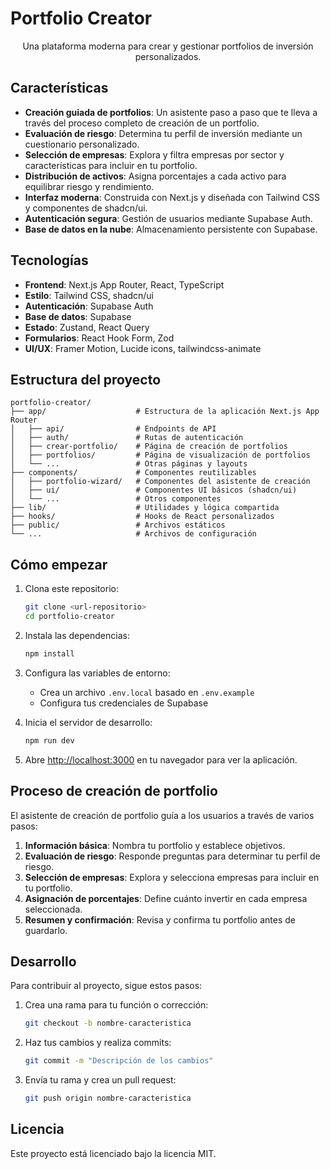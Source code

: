 # Portfolio Creator

<p align="center">
  Una plataforma moderna para crear y gestionar portfolios de inversión personalizados.
</p>

## Características

- **Creación guiada de portfolios**: Un asistente paso a paso que te lleva a través del proceso completo de creación de un portfolio.
- **Evaluación de riesgo**: Determina tu perfil de inversión mediante un cuestionario personalizado.
- **Selección de empresas**: Explora y filtra empresas por sector y características para incluir en tu portfolio.
- **Distribución de activos**: Asigna porcentajes a cada activo para equilibrar riesgo y rendimiento.
- **Interfaz moderna**: Construida con Next.js y diseñada con Tailwind CSS y componentes de shadcn/ui.
- **Autenticación segura**: Gestión de usuarios mediante Supabase Auth.
- **Base de datos en la nube**: Almacenamiento persistente con Supabase.

## Tecnologías

- **Frontend**: Next.js App Router, React, TypeScript
- **Estilo**: Tailwind CSS, shadcn/ui
- **Autenticación**: Supabase Auth
- **Base de datos**: Supabase
- **Estado**: Zustand, React Query
- **Formularios**: React Hook Form, Zod
- **UI/UX**: Framer Motion, Lucide icons, tailwindcss-animate

## Estructura del proyecto

```
portfolio-creator/
├── app/                    # Estructura de la aplicación Next.js App Router
│   ├── api/                # Endpoints de API
│   ├── auth/               # Rutas de autenticación
│   ├── crear-portfolio/    # Página de creación de portfolios
│   ├── portfolios/         # Página de visualización de portfolios
│   └── ...                 # Otras páginas y layouts
├── components/             # Componentes reutilizables
│   ├── portfolio-wizard/   # Componentes del asistente de creación
│   ├── ui/                 # Componentes UI básicos (shadcn/ui)
│   └── ...                 # Otros componentes
├── lib/                    # Utilidades y lógica compartida
├── hooks/                  # Hooks de React personalizados
├── public/                 # Archivos estáticos
└── ...                     # Archivos de configuración
```

## Cómo empezar

1. Clona este repositorio:
   ```bash
   git clone <url-repositorio>
   cd portfolio-creator
   ```

2. Instala las dependencias:
   ```bash
   npm install
   ```

3. Configura las variables de entorno:
   - Crea un archivo `.env.local` basado en `.env.example`
   - Configura tus credenciales de Supabase

4. Inicia el servidor de desarrollo:
   ```bash
   npm run dev
   ```

5. Abre [http://localhost:3000](http://localhost:3000) en tu navegador para ver la aplicación.

## Proceso de creación de portfolio

El asistente de creación de portfolio guía a los usuarios a través de varios pasos:

1. **Información básica**: Nombra tu portfolio y establece objetivos.
2. **Evaluación de riesgo**: Responde preguntas para determinar tu perfil de riesgo.
3. **Selección de empresas**: Explora y selecciona empresas para incluir en tu portfolio.
4. **Asignación de porcentajes**: Define cuánto invertir en cada empresa seleccionada.
5. **Resumen y confirmación**: Revisa y confirma tu portfolio antes de guardarlo.

## Desarrollo

Para contribuir al proyecto, sigue estos pasos:

1. Crea una rama para tu función o corrección:
   ```bash
   git checkout -b nombre-caracteristica
   ```

2. Haz tus cambios y realiza commits:
   ```bash
   git commit -m "Descripción de los cambios"
   ```

3. Envía tu rama y crea un pull request:
   ```bash
   git push origin nombre-caracteristica
   ```

## Licencia

Este proyecto está licenciado bajo la licencia MIT.

